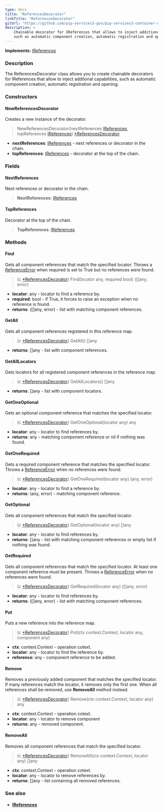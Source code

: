 ```yaml
---
type: docs
title: "ReferencesDecorator"
linkTitle: "ReferencesDecorator"
gitUrl: "https://github.com/pip-services3-gox/pip-services3-container-gox"
description: >
    Chainable decorator for IReferences that allows to inject additional capabilities
    such as automatic component creation, automatic registration and opening.
---
```


**Implements:** [IReferences](../../../commons/refer/ireferences)

### Description

The ReferencesDecorator class allows you to create chainable decorators for IReferences that allow to inject addtional capabilities, such as automatic component creation, automatic registration and opening.

### Constructors

#### NewReferencesDecorator
Creates a new instance of the decorator.

> NewReferencesDecorator(nextReferences [IReferences](../../../commons/refer/ireferences), topReferences [IReferences](../../../commons/refer/ireferences)) [*ReferencesDecorator]()

- **nextReferences**: [IReferences](../../../commons/refer/ireferences) - next references or decorator in the chain.
- **topReferences**: [IReferences](../../../commons/refer/ireferences) - decorator at the top of the chain.


### Fields

<span class="hide-title-link">

#### NextReferences
Next references or decorator in the chain.
> **NextReferences**: [IReferences](../../../commons/refer/ireferences)

#### TopReferences
Decorator at the top of the chain.
> **TopReferences**: [IReferences](../../../commons/refer/ireferences)

</span>


### Methods

#### Find
Gets all component references that match the specified locator.
Throws a [ReferenceError](../../../commons/refer/reference_error) when required is set to True but no references were found.

> (c [*ReferencesDecorator]()) Find(locator any, required bool) ([]any, error)
- **locator**: any - locator to find a reference by.
- **required**: bool - if True, it forces to raise an exception when no reference is found.
- **returns**: ([]any, error) -  list with matching component references.

#### GetAll
Gets all component references registered in this reference map.

> (c [*ReferencesDecorator]()) GetAll() []any
- **returns**: []any - list with component references.

#### GetAllLocators
Gets locators for all registered component references in the reference map.

> (c [*ReferencesDecorator]()) GetAllLocators() []any
- **returns**: []any - list with component locators.

#### GetOneOptional
Gets an optional component reference that matches the specified locator.

> (c [*ReferencesDecorator]()) GetOneOptional(locator any) any
- **locator**: any - locator to find references by.
- **returns**: any - matching component reference or nil if nothing was found.


#### GetOneRequired
Gets a required component reference that matches the specified locator.
Throws a [ReferenceError](../../../commons/refer/reference_error) when no references were found.

> (c [*ReferencesDecorator]()) GetOneRequired(locator any) (any, error)
- **locator**: any - locator to find a reference by.
- **returns**: (any, error) - matching component reference.


#### GetOptional
Gets all component references that match the specified locator.

> (c [*ReferencesDecorator]()) GetOptional(locator any) []any
- **locator**: any - locator to find references by.
- **returns**: []any - list with matching component references or empty list if nothing was found.


#### GetRequired
Gets all component references that match the specified locator.
At least one component reference must be present.
Throws a [ReferenceError](../../../commons/refer/reference_error) when no references were found.

> (c [*ReferencesDecorator]()) GetRequired(locator any) ([]any, error)
- **locator**: any - locator to find references by.
- **returns**: ([]any, error) - list with matching component references.


#### Put
Puts a new reference into the reference map.

> (c [*ReferencesDecorator]()) Put(ctx context.Context, locator any, component any)

- **ctx**: context.Context - operation cotext.
- **locator**: any - locator to find the reference by.
- **reference**: any - component reference to be added.


#### Remove
Removes a previously added component that matches the specified locator.
If many references match the locator, it removes only the first one.
When all references shall be removed, use **RemoveAll** method instead.

> (c [*ReferencesDecorator]()) Remove(ctx context.Context, locator any) any

- **ctx**: context.Context - operation cotext.
- **locator**: any - locator to remove component
- **returns**: any - removed component.


#### RemoveAll
Removes all component references that match the specified locator.

> (c [*ReferencesDecorator]()) RemoveAll(ctx context.Context, locator any) []any

- **ctx**: context.Context - operation cotext.
- **locator**: any - locator to remove references by.
- **returns**: []any - list containing all removed references.

### See also
- #### [IReferences](../../../commons/refer/ireferences)
